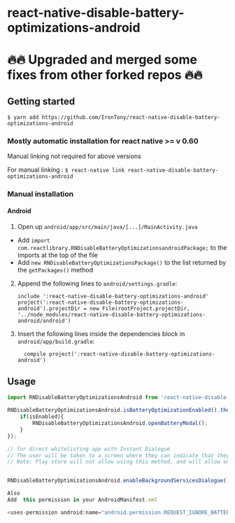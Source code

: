 # react-native-disable-battery-optimizations-android

# 🔥🔥 Upgraded and merged some fixes from other forked repos 🔥🔥

## Getting started

`$ yarn add https://github.com/IronTony/react-native-disable-battery-optimizations-android`

### Mostly automatic installation for react native >= v 0.60
Manual linking not required for above versions

For manual linking :
`$ react-native link react-native-disable-battery-optimizations-android`

### Manual installation



#### Android

1. Open up `android/app/src/main/java/[...]/MainActivity.java`
  - Add `import com.reactlibrary.RNDisableBatteryOptimizationsandroidPackage;` to the imports at the top of the file
  - Add `new RNDisableBatteryOptimizationsPackage()` to the list returned by the `getPackages()` method
2. Append the following lines to `android/settings.gradle`:
  	```
  	include ':react-native-disable-battery-optimizations-android'
  	project(':react-native-disable-battery-optimizations-android').projectDir = new File(rootProject.projectDir, 	'../node_modules/react-native-disable-battery-optimizations-android/android')
  	```
3. Insert the following lines inside the dependencies block in `android/app/build.gradle`:
  	```
      compile project(':react-native-disable-battery-optimizations-android')
  	```

## Usage
```javascript
import RNDisableBatteryOptimizationsAndroid from 'react-native-disable-battery-optimizations-android';

RNDisableBatteryOptimizationsAndroid.isBatteryOptimizationEnabled().then((isEnabled)=>{
	if(isEnabled){
		RNDisableBatteryOptimizationsAndroid.openBatteryModal();
	}
});

// for direct whitelisting app with Instant Dialogue 
// The user will be taken to a screen where they can indicate that they are willing to suspend portions of Doze mode effects on your app.
// Note: Play store will not allow using this method, and will allow only as an exception


RNDisableBatteryOptimizationsAndroid.enableBackgroundServicesDialogue();

Also 
Add  this permission in your AndroidManifest.xml

<uses-permission android:name="android.permission.REQUEST_IGNORE_BATTERY_OPTIMIZATIONS"/>


```
  
